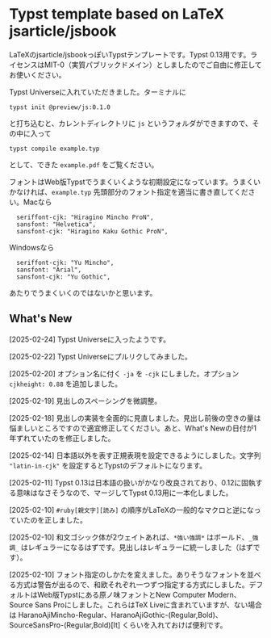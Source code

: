 # Typst template based on LaTeX jsarticle/jsbook

LaTeXのjsarticle/jsbookっぽいTypstテンプレートです。Typst 0.13用です。ライセンスはMIT-0（実質パブリックドメイン）としましたのでご自由に修正してお使いください。

Typst Universeに入れていただきました。ターミナルに

```
typst init @preview/js:0.1.0
```

と打ち込むと、カレントディレクトリに `js` というフォルダができますので、その中に入って

```
typst compile example.typ
```

として、できた `example.pdf` をご覧ください。

フォントはWeb版Typstでうまくいくような初期設定になっています。うまくいかなければ、`example.typ` 先頭部分のフォント指定を適当に書き直してください。Macなら

```
  seriffont-cjk: "Hiragino Mincho ProN",
  sansfont: "Helvetica",
  sansfont-cjk: "Hiragino Kaku Gothic ProN",
```

Windowsなら

```
  seriffont-cjk: "Yu Mincho",
  sansfont: "Arial",
  sansfont-cjk: "Yu Gothic",
```

あたりでうまくいくのではないかと思います。

## What's New

[2025-02-24] Typst Universeに入ったようです。

[2025-02-22] Typst Universeにプルリクしてみました。

[2025-02-20] オプション名に付く `-ja` を `-cjk` にしました。オプション `cjkheight: 0.88` を追加しました。

[2025-02-19] 見出しのスペーシングを微調整。

[2025-02-18] 見出しの実装を全面的に見直しました。見出し前後の空きの量は悩ましいところですので適宜修正してください。あと、What's Newの日付が1年ずれていたのを修正しました。

[2025-02-14] 日本語以外を表す正規表現を設定できるようにしました。文字列 `"latin-in-cjk"` を設定するとTypstのデフォルトになります。

[2025-02-11] Typst 0.13は日本語の扱いがかなり改良されており、0.12に固執する意味はなさそうなので、マージしてTypst 0.13用に一本化しました。

[2025-02-10] `#ruby[親文字][読み]` の順序がLaTeXの一般的なマクロと逆になっていたのを正しました。

[2025-02-10] 和文ゴシック体が2ウェイトあれば、`*強い強調*` はボールド、`_強調_` はレギュラーになるはずです。見出しはレギュラーに統一しました（はずです）。

[2025-02-10] フォント指定のしかたを変えました。ありそうなフォントを並べる方式は警告が出るので、和欧それぞれ一つずつ指定する方式にしました。デフォルトはWeb版Typstにある原ノ味フォントとNew Computer Modern、Source Sans Proにしました。これらはTeX Liveに含まれていますが、ない場合は HaranoAjiMincho-Regular、HaranoAjiGothic-(Regular,Bold)、SourceSansPro-(Regular,Bold)[It] くらいを入れておけば便利です。
